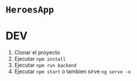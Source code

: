 # `HeroesApp`

# DEV

1. Clonar el proyecto
2. Ejecutar ```npm install```
3. Ejecutar ```npm run backend```
4. Ejecutar ```npm start``` o tambien sirve ```ng serve -o```
